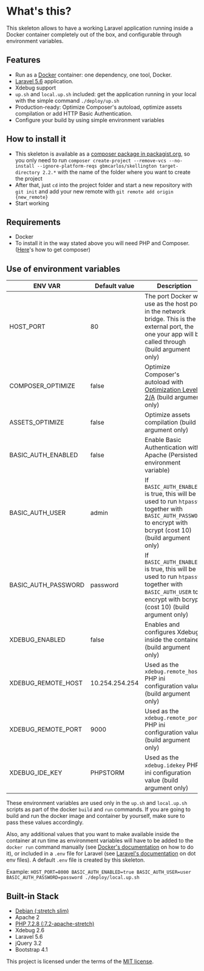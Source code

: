 # What's this?
This skeleton allows to have a working Laravel application running inside a Docker container completely out of the box, and configurable through environment variables.

## Features
* Run as a [Docker](https://docs.docker.com/) container: one dependency, one tool, Docker.
* [Laravel 5.6](https://laravel.com/docs/5.6) application.
* Xdebug support
* `up.sh` and `local.up.sh` included: get the application running in your local with the simple command `./deploy/up.sh`
* Production-ready: Optimize Composer's autoload, optimize assets compilation or add HTTP Basic Authentication.
* Configure your build by using simple environment variables

## How to install it
* This skeleton is available as a [composer package in packagist.org](https://packagist.org/packages/gbmcarlos/skellington), so you only need to run `composer create-project --remove-vcs --no-install --ignore-platform-reqs gbmcarlos/skellington target-directory 2.2.*` with the name of the folder where you want to create the project
* After that, just `cd` into the project folder and start a new repository with `git init` and add your new remote with `git remote add origin {new_remote}`
* Start working

## Requirements
* Docker
* To install it in the way stated above you will need PHP and Composer. ([Here](https://getcomposer.org/download/)'s how to get composer)

## Use of environment variables
|       ENV VAR        |  Default value | Description |
| -------------------- | -------------- | ----------- |
| HOST_PORT            | 80             | The port Docker will use as the host port in the network bridge. This is the external port, the one your app will be called through (build argument only) |
| COMPOSER_OPTIMIZE    | false          | Optimize Composer's autoload with [Optimization Level 2/A](https://getcomposer.org/doc/articles/autoloader-optimization.md#optimization-level-2-a-authoritative-class-maps) (build argument only) |
| ASSETS_OPTIMIZE      | false          | Optimize assets compilation (build argument only) |
| BASIC_AUTH_ENABLED   | false          | Enable Basic Authentication with Apache (Persisted environment variable) |
| BASIC_AUTH_USER      | admin          | If `BASIC_AUTH_ENABLED` is true, this will be used to run `htpasswd` together with `BASIC_AUTH_PASSWORD` to encrypt with bcrypt (cost 10) (build argument only) |
| BASIC_AUTH_PASSWORD  | password       | If `BASIC_AUTH_ENABLED` is true, this will be used to run `htpasswd` together with `BASIC_AUTH_USER` to encrypt with bcrypt (cost 10) (build argument only) |
| XDEBUG_ENABLED       | false          | Enables and configures Xdebug inside the container (build argument only) |
| XDEBUG_REMOTE_HOST   | 10.254.254.254 | Used as the `xdebug.remote_host` PHP ini configuration value (build argument only) |
| XDEBUG_REMOTE_PORT   | 9000           | Used as the `xdebug.remote_port` PHP ini configuration value (build argument only) |
| XDEBUG_IDE_KEY       | PHPSTORM       | Used as the `xdebug.idekey` PHP ini configuration value (build argument only) |

These environment variables are used only in the `up.sh` and `local.up.sh` scripts as part of the docker `build` and `run` commands. If you are going to build and run the docker image and container by yourself, make sure to pass these values accordingly.

Also, any additional values that you want to make available inside the container at run time as environment variables will have to be added to the `docker run` command manually (see [Docker's documentation](https://docs.docker.com/engine/reference/run/#env-environment-variables) on how to do it), or included in a `.env` file for Laravel (see [Laravel's documentation](https://laravel.com/docs/5.6/configuration#environment-configuration) on dot env files). A default `.env` file is created by this skeleton. 

Example:
`HOST_PORT=8000 BASIC_AUTH_ENABLED=true BASIC_AUTH_USER=user BASIC_AUTH_PASSWORD=password ./deploy/local.up.sh`

## Built-in Stack
* [Debian (:stretch slim)](https://hub.docker.com/_/debian/)
* Apache 2
* [PHP 7.2.8 (:7.2-apache-stretch)](https://hub.docker.com/_/php/)
* Xdebug 2.6
* Laravel 5.6
* jQuery 3.2
* Bootstrap 4.1

This project is licensed under the terms of the [MIT license](https://opensource.org/licenses/MIT).